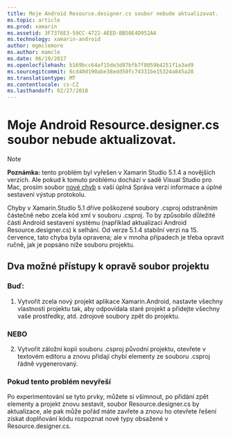 ```yaml
---
title: Moje Android Resource.designer.cs soubor nebude aktualizovat.
ms.topic: article
ms.prod: xamarin
ms.assetid: 3F7376E3-59CC-4722-AEED-BB50E4D952AA
ms.technology: xamarin-android
author: mgmclemore
ms.author: mamcle
ms.date: 06/19/2017
ms.openlocfilehash: b169bcc64af15de3d87bfb7f8059b4251f1a3ad9
ms.sourcegitcommit: 6cd40d190abe38edd50fc74331be15324a845a28
ms.translationtype: MT
ms.contentlocale: cs-CZ
ms.lasthandoff: 02/27/2018
---
```

# <a name="my-android-resourcedesignercs-file-will-not-update"></a>Moje Android Resource.designer.cs soubor nebude aktualizovat.

> [!NOTE]
> **Poznámka:** tento problém byl vyřešen v Xamarin Studio 5.1.4 a novějších verzích. Ale pokud k tomuto problému dochází v sadě Visual Studio pro Mac, prosím soubor [nové chyb](~/cross-platform/troubleshooting/questions/howto-file-bug.md) s vaší úplná Správa verzí informace a úplné sestavení výstup protokolu.

Chyby v Xamarin.Studio 5.1 dříve poškozené soubory .csproj odstraněním částečně nebo zcela kód xml v souboru .csproj. To by způsobilo důležité části Android sestavení systému (například aktualizaci Android Resource.designer.cs) k selhání. Od verze 5.1.4 stabilní verzi na 15. července, tato chyba byla opravena; ale v mnoha případech je třeba opravit ručně, jak je popsáno níže souboru projektu.


## <a name="two-possible-approaches-to-fixing-up-the-project-file"></a>Dva možné přístupy k opravě soubor projektu

### <a name="either"></a>Buď:

1) Vytvořit zcela nový projekt aplikace Xamarin.Android, nastavte všechny vlastnosti projektu tak, aby odpovídala staré projekt a přidejte všechny vaše prostředky, atd. zdrojové soubory zpět do projektu.

### <a name="or"></a>NEBO

2) Vytvořit záložní kopii souboru .csproj původní projektu, otevřete v textovém editoru a znovu přidají chybí elementy ze souboru .csproj řádně vygenerovaný.

### <a name="if-this-does-not-solve-the-problem"></a>Pokud tento problém nevyřeší

Po experimentování se tyto prvky, můžete si všimnout, po přidání zpět elementy a projekt znovu sestavit, soubor Resource.designer.cs by aktualizace, ale pak může pořád máte zavřete a znovu ho otevřete řešení získat doplňování kódu rozpoznat nové typy obsažené v Resource.designer.cs. 
